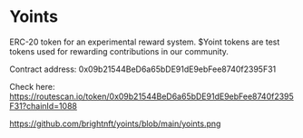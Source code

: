 # Yoints
ERC-20 token for an experimental reward system. $Yoint tokens are test tokens used for rewarding contributions in our community.


Contract address:
0x09b21544BeD6a65bDE91dE9ebFee8740f2395F31

Check here: https://routescan.io/token/0x09b21544BeD6a65bDE91dE9ebFee8740f2395F31?chainId=1088

https://github.com/brightnft/yoints/blob/main/yoints.png
